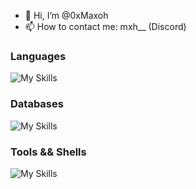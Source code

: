- 🤖 Hi, I’m @0xMaxoh
- 📫 How to contact me: mxh__ (Discord)

### Languages
![My Skills](https://skillicons.dev/icons?i=c,cpp,python,lua,rust,swift)
### Databases
![My Skills](https://skillicons.dev/icons?i=mysql,postgresql)
### Tools && Shells
![My Skills](https://skillicons.dev/icons?i=docker,bash,powershell)
